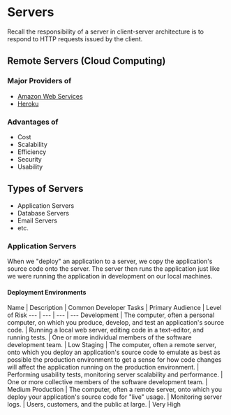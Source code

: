 # Servers

Recall the responsibility of a server in client-server architecture is to respond to HTTP requests issued by the client.

## Remote Servers (Cloud Computing)

### Major Providers of

  + [Amazon Web Services](https://aws.amazon.com/)
  + [Heroku](https://www.heroku.com/)

### Advantages of

  + Cost
  + Scalability
  + Efficiency
  + Security
  + Usability

## Types of Servers

  + Application Servers
  + Database Servers
  + Email Servers
  + etc.

### Application Servers

When we "deploy" an application to a server, we copy the application's source code onto the server. The server then runs the application just like we were running the application in development on our local machines.

#### Deployment Environments

Name | Description | Common Developer Tasks | Primary Audience | Level of Risk
--- | --- | --- | ---
Development | The computer, often a personal computer, on which you produce, develop, and test an application's source code. | Running a local web server, editing code in a text-editor, and running tests. | One or more individual members of the software development team. | Low
Staging | The computer, often a remote server, onto which you deploy an application's source code to emulate as best as possible the production environment to get a sense for how code changes will affect the application running on the production environment. | Performing usability tests, monitoring server scalability and performance. | One or more collective members of the software development team. | Medium
Production | The computer, often a remote server, onto which you deploy your application's source code for "live" usage. | Monitoring server logs. | Users, customers, and the public at large. | Very High

